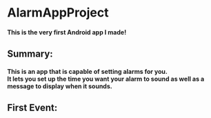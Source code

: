 # AlarmAppProject

#### This is the very first Android app I made!

## Summary:
#### This is an app that is capable of setting alarms for you. <br /> It lets you set up the time you want your alarm to sound as well as a message to display when it sounds.</p>

## First Event:
